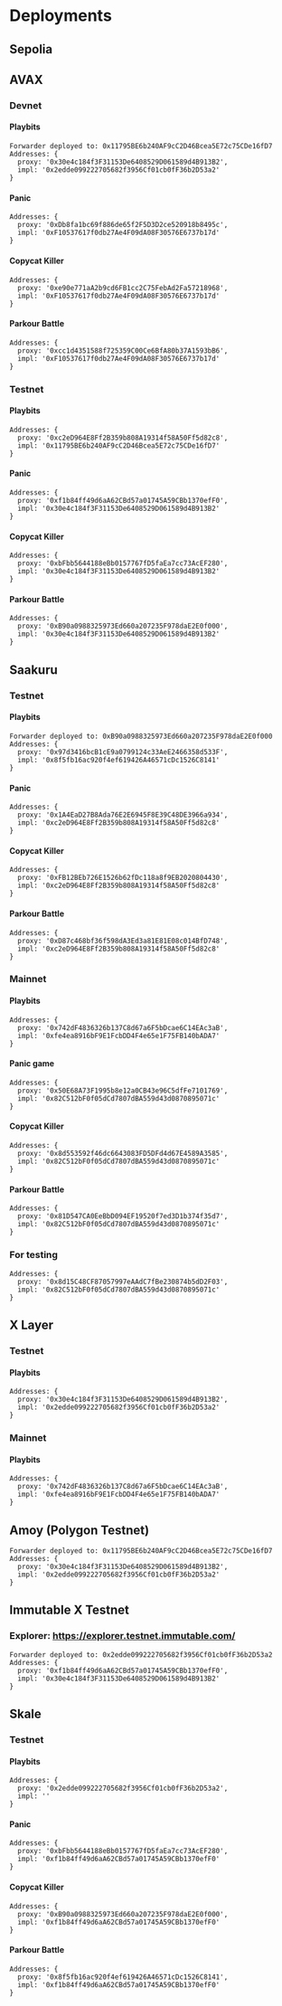 # Deployments

## Sepolia

## AVAX

### Devnet

#### Playbits

```
Forwarder deployed to: 0x11795BE6b240AF9cC2D46Bcea5E72c75CDe16fD7
Addresses: {
  proxy: '0x30e4c184f3F31153De6408529D061589d4B913B2',
  impl: '0x2edde099222705682f3956Cf01cb0fF36b2D53a2'
}
```

#### Panic

```
Addresses: {
  proxy: '0xDb8fa1bc69f886de65f2F5D3D2ce520918b8495c',
  impl: '0xF10537617f0db27Ae4F09dA08F30576E6737b17d'
}
```

#### Copycat Killer

```
Addresses: {
  proxy: '0xe90e771aA2b9cd6FB1cc2C75FebAd2Fa57218968',
  impl: '0xF10537617f0db27Ae4F09dA08F30576E6737b17d'
}
```

#### Parkour Battle

```
Addresses: {
  proxy: '0xcc1d4351588f725359C00Ce6BfA80b37A1593bB6',
  impl: '0xF10537617f0db27Ae4F09dA08F30576E6737b17d'
}
```

### Testnet

#### Playbits

```
Addresses: {
  proxy: '0xc2eD964E8Ff2B359b808A19314f58A50Ff5d82c8',
  impl: '0x11795BE6b240AF9cC2D46Bcea5E72c75CDe16fD7'
}
```

#### Panic

```
Addresses: {
  proxy: '0xf1b84ff49d6aA62CBd57a01745A59CBb1370efF0',
  impl: '0x30e4c184f3F31153De6408529D061589d4B913B2'
}
```

#### Copycat Killer

```
Addresses: {
  proxy: '0xbFbb5644188eBb0157767fD5faEa7cc73AcEF280',
  impl: '0x30e4c184f3F31153De6408529D061589d4B913B2'
}
```

#### Parkour Battle

```
Addresses: {
  proxy: '0xB90a0988325973Ed660a207235F978daE2E0f000',
  impl: '0x30e4c184f3F31153De6408529D061589d4B913B2'
}
```

## Saakuru

### Testnet

#### Playbits

```
Forwarder deployed to: 0xB90a0988325973Ed660a207235F978daE2E0f000
Addresses: {
  proxy: '0x97d3416bcB1cE9a0799124c33AeE2466358d533F',
  impl: '0x8f5fb16ac920f4ef619426A46571cDc1526C8141'
}
```

#### Panic

```
Addresses: {
  proxy: '0x1A4EaD27B8Ada76E2E6945F8E39C48DE3966a934',
  impl: '0xc2eD964E8Ff2B359b808A19314f58A50Ff5d82c8'
}
```

#### Copycat Killer

```
Addresses: {
  proxy: '0xFB12BEb726E1526b62fDc118a8f9EB2020804430',
  impl: '0xc2eD964E8Ff2B359b808A19314f58A50Ff5d82c8'
}
```

#### Parkour Battle

```
Addresses: {
  proxy: '0xD87c468bf36f598dA3Ed3a81E81E08c014BfD748',
  impl: '0xc2eD964E8Ff2B359b808A19314f58A50Ff5d82c8'
}
```

### Mainnet

#### Playbits

```
Addresses: {
  proxy: '0x742dF4836326b137C8d67a6F5bDcae6C14EAc3aB',
  impl: '0xfe4ea8916bF9E1FcbDD4F4e65e1F75FB140bADA7'
}
```

#### Panic game

```
Addresses: {
  proxy: '0x50E68A73F1995b8e12a0CB43e96C5dfFe7101769',
  impl: '0x82C512bF0f05dCd7807dBA559d43d0870895071c'
}
```

#### Copycat Killer

```
Addresses: {
  proxy: '0x8d553592f46dc6643083FD5DFd4d67E4589A3585',
  impl: '0x82C512bF0f05dCd7807dBA559d43d0870895071c'
}
```

#### Parkour Battle

```
Addresses: {
  proxy: '0x81D547CA0EeBbD094EF19520f7ed3D1b374f35d7',
  impl: '0x82C512bF0f05dCd7807dBA559d43d0870895071c'
}
```

### For testing

```
Addresses: {
  proxy: '0x8d15C48CF87057997eAAdC7fBe230874b5dD2F03',
  impl: '0x82C512bF0f05dCd7807dBA559d43d0870895071c'
}
```

## X Layer

### Testnet

#### Playbits

```
Addresses: {
  proxy: '0x30e4c184f3F31153De6408529D061589d4B913B2',
  impl: '0x2edde099222705682f3956Cf01cb0fF36b2D53a2'
}
```

### Mainnet

#### Playbits

```
Addresses: {
  proxy: '0x742dF4836326b137C8d67a6F5bDcae6C14EAc3aB',
  impl: '0xfe4ea8916bF9E1FcbDD4F4e65e1F75FB140bADA7'
}
```

## Amoy (Polygon Testnet)

```
Forwarder deployed to: 0x11795BE6b240AF9cC2D46Bcea5E72c75CDe16fD7
Addresses: {
  proxy: '0x30e4c184f3F31153De6408529D061589d4B913B2',
  impl: '0x2edde099222705682f3956Cf01cb0fF36b2D53a2'
}
```

## Immutable X Testnet

### Explorer: https://explorer.testnet.immutable.com/

```
Forwarder deployed to: 0x2edde099222705682f3956Cf01cb0fF36b2D53a2
Addresses: {
  proxy: '0xf1b84ff49d6aA62CBd57a01745A59CBb1370efF0',
  impl: '0x30e4c184f3F31153De6408529D061589d4B913B2'
}
```

## Skale

### Testnet

#### Playbits

```
Addresses: {
  proxy: '0x2edde099222705682f3956Cf01cb0fF36b2D53a2',
  impl: ''
}
```

#### Panic

```
Addresses: {
  proxy: '0xbFbb5644188eBb0157767fD5faEa7cc73AcEF280',
  impl: '0xf1b84ff49d6aA62CBd57a01745A59CBb1370efF0'
}
```

#### Copycat Killer

```
Addresses: {
  proxy: '0xB90a0988325973Ed660a207235F978daE2E0f000',
  impl: '0xf1b84ff49d6aA62CBd57a01745A59CBb1370efF0'
}
```

#### Parkour Battle

```
Addresses: {
  proxy: '0x8f5fb16ac920f4ef619426A46571cDc1526C8141',
  impl: '0xf1b84ff49d6aA62CBd57a01745A59CBb1370efF0'
}
```
